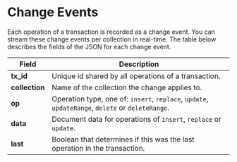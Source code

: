# Change Events

Each operation of a transaction is recorded as a change event. You can stream these change events per collection in
real-time. The table below describes the fields of the JSON for each change event.

| Field          | Description                                                                                      |
| -------------- | ------------------------------------------------------------------------------------------------ |
| **tx_id**      | Unique id shared by all operations of a transaction.                                             |
| **collection** | Name of the collection the change applies to.                                                    |
| **op**         | Operation type, one of: `insert`, `replace`, `update`, `updateRange`, `delete` or `deleteRange`. |
| **data**       | Document data for operations of `insert`, `replace` or `update`.                                 |
| **last**       | Boolean that determines if this was the last operation in the transaction.                       |
